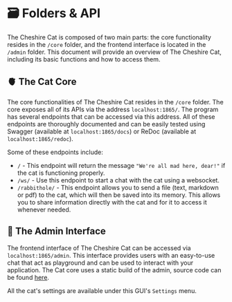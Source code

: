 # :card_file_box: Folders & API

The Cheshire Cat is composed of two main parts: the core functionality resides in the `/core` folder, and the frontend interface is located in the `/admin` folder. This document will provide an overview of The Cheshire Cat, including its basic functions and how to access them.

## :anatomical_heart: The Cat Core

The core functionalities of The Cheshire Cat resides in the `/core` folder. The core exposes all of its APIs via the address `localhost:1865/`.
The program has several endpoints that can be accessed via this address. All of these endpoints are thoroughly documented and can be easily tested using Swagger (available at `localhost:1865/docs`) or ReDoc (available at `localhost:1865/redoc`).

Some of these endpoints include:

- `/` - This endpoint will return the message `"We're all mad here, dear!"` if the cat is functioning properly.
- `/ws/` - Use this endpoint to start a chat with the cat using a websocket.
- `/rabbithole/` - This endpoint allows you to send a file (text, markdown or pdf) to the cat, which will then be saved into its memory. This allows you to share information directly with the cat and for it to access it whenever needed.

## :yarn: The Admin Interface

The frontend interface of The Cheshire Cat can be accessed via `localhost:1865/admin`. This interface provides users with an easy-to-use chat that act as playground and can be used to interact with your application. The Cat core uses a static build of the admin, source code can be found [here](https://github.com/pieroit/cheshire-cat-admin).

All the cat's settings are available under this GUI's `Settings` menu.
